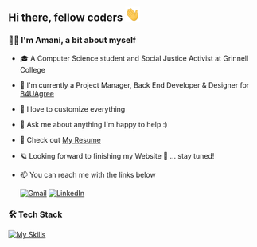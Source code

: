 ## Hi there, fellow coders <img src="https://github.com/ABSphreak/ABSphreak/blob/master/gifs/Hi.gif" width="30px"></h2>

### 🧕🏻 I'm Amani, a bit about myself 

- 🎓 A Computer Science student and Social Justice Activist at Grinnell College
- 🔭 I'm currently a Project Manager, Back End Developer & Designer for [B4UAgree](https://github.com/Amani-Alqaisi/B4UAgree)
- 💎 I love to customize everything
- 💬 Ask me about anything I'm happy to help :)
- 📝 Check out [My Resume](https://drive.google.com/file/d/19WTazuAYecPbW_ZsJbVaeMyHZ5gkQdI0/view?usp=sharing)
- 🪐 Looking forward to finishing my Website 👀 ... stay tuned!
- 📫 You can reach me with the links below
  
  [![Gmail](https://img.shields.io/badge/-GMAIL-D14836?style=for-the-badge&logo=gmail&logoColor=white)](mailto:amanialqaisi7@gmail.com)
  [![LinkedIn](https://img.shields.io/badge/-LINKEDIN-0077B5?style=for-the-badge&logo=linkedin&logoColor=white)](https://www.linkedin.com/in/amani-alqaisi/)

### 🛠  Tech Stack

[![My Skills](https://skillicons.dev/icons?i=py,c,cpp,java,eclipse,github,stackoverflow,matlab,vscode,git,js,html,ros)](https://skillicons.dev)

<!--
**Amani-Alqaisi/Amani-Alqaisi** is a ✨ _special_ ✨ repository because its `README.md` (this file) appears on your GitHub profile.

Here are some ideas to get you started:

- 🔭 I’m currently working on ...
- 🌱 I’m currently learning ...
- 👯 I’m looking to collaborate on ...
- 🤔 I’m looking for help with ...
- 💬 Ask me about ...
- 📫 How to reach me: ...
- 😄 Pronouns: ...
- ⚡ Fun fact: ...
-->
